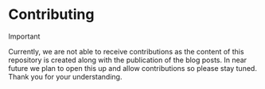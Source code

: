 # Contributing

> [!IMPORTANT]
> Currently, we are not able to receive contributions as the content of this repository is created along with the publication of the blog posts. In near future we plan to open this up and allow contributions so please stay tuned. Thank you for your understanding.
